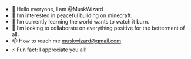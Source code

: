 - 👋 Hello everyone, I am @MuskWizard
- 👀 I’m interested in peaceful building on minecraft. 
- 🌱 I’m currently learning the world wants to watch it burn.
- 💞️ I’m looking to collaborate on everything positive for the betterment of all.
- 📫 How to reach me muskwizard@gmail.com  
- ⚡ Fun fact: I appreciate you all!

<!---
MuskWizard/MuskWizard is a ✨ special ✨ repository because its `README.md` (this file) appears on your GitHub profile.
You can click the Preview link to take a look at your changes.
--->

